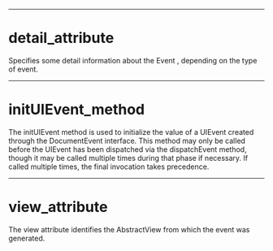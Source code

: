 

---

# detail_attribute

Specifies some detail information about the Event , depending on the type of event.



---

# initUIEvent_method

The initUIEvent method is used to initialize the value of a UIEvent created through the DocumentEvent interface. This method may only be called before the UIEvent has been dispatched via the dispatchEvent method, though it may be called multiple times during that phase if necessary. If called multiple times, the final invocation takes precedence.



---

# view_attribute

The view attribute identifies the AbstractView from which the event was generated.